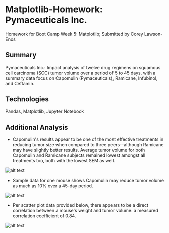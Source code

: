 # Matplotlib-Homework: Pymaceuticals Inc.

Homework for Boot Camp Week 5: Matplotlib; Submitted by Corey Lawson-Enos

## Summary
Pymaceuticals Inc.: Impact analysis of twelve drug regimens on squamous cell carcinoma (SCC) tumor volume over a period of 5 to 45 days, with a summary data focus on Capomulin (Pymaceuticals), Ramicane, Infubinol, and Ceftamin.

## Technologies
Pandas, Matplotlib, Jupyter Notebook

## Additional Analysis
* Capomulin's results appear to be one of the most effective treatments in reducing tumor size when compared to three peers--although Ramicane may have slightly better results. Average tumor volume for both Capomulin and Ramicane subjects remained lowest amongst all treatments too, both with the lowest SEM as well.

![alt text](https://github.com/clawson13/Matplotlib-challenge.git/images/boxplot.jpg?raw=true)

* Sample data for one mouse shows Capomulin may reduce tumor volume as much as 10% over a 45-day period.

![alt text](https://github.com/clawson13/Matplotlib-challenge.git/images/linechart.jpg?raw=true)

* Per scatter plot data provided below, there appears to be a direct correlation between a mouse's weight and tumor volume: a measured correlation coefficient of 0.84.

![alt text](https://github.com/clawson13/Matplotlib-challenge.git/images/regression.jpg?raw=true)